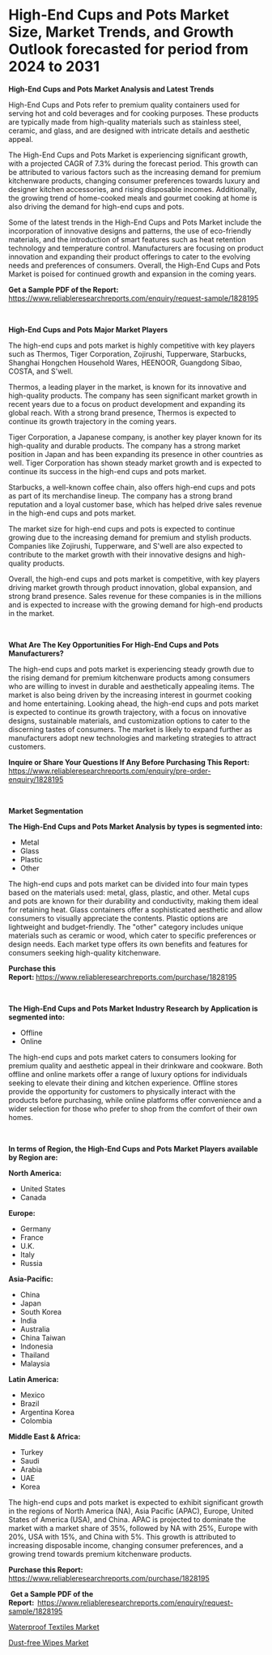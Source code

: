 <p><h1>High-End Cups and Pots Market Size, Market Trends, and Growth Outlook forecasted for period from 2024 to 2031</h1></p><p><strong>High-End Cups and Pots Market Analysis and Latest Trends</strong></p>
<p><p>High-End Cups and Pots refer to premium quality containers used for serving hot and cold beverages and for cooking purposes. These products are typically made from high-quality materials such as stainless steel, ceramic, and glass, and are designed with intricate details and aesthetic appeal.</p><p>The High-End Cups and Pots Market is experiencing significant growth, with a projected CAGR of 7.3% during the forecast period. This growth can be attributed to various factors such as the increasing demand for premium kitchenware products, changing consumer preferences towards luxury and designer kitchen accessories, and rising disposable incomes. Additionally, the growing trend of home-cooked meals and gourmet cooking at home is also driving the demand for high-end cups and pots.</p><p>Some of the latest trends in the High-End Cups and Pots Market include the incorporation of innovative designs and patterns, the use of eco-friendly materials, and the introduction of smart features such as heat retention technology and temperature control. Manufacturers are focusing on product innovation and expanding their product offerings to cater to the evolving needs and preferences of consumers. Overall, the High-End Cups and Pots Market is poised for continued growth and expansion in the coming years.</p></p>
<p><strong>Get a Sample PDF of the Report:&nbsp;</strong> <a href="https://www.reliableresearchreports.com/enquiry/request-sample/1828195">https://www.reliableresearchreports.com/enquiry/request-sample/1828195</a></p>
<p>&nbsp;</p>
<p><strong>High-End Cups and Pots Major Market Players</strong></p>
<p><p>The high-end cups and pots market is highly competitive with key players such as Thermos, Tiger Corporation, Zojirushi, Tupperware, Starbucks, Shanghai Hongchen Household Wares, HEENOOR, Guangdong Sibao, COSTA, and S'well.</p><p>Thermos, a leading player in the market, is known for its innovative and high-quality products. The company has seen significant market growth in recent years due to a focus on product development and expanding its global reach. With a strong brand presence, Thermos is expected to continue its growth trajectory in the coming years.</p><p>Tiger Corporation, a Japanese company, is another key player known for its high-quality and durable products. The company has a strong market position in Japan and has been expanding its presence in other countries as well. Tiger Corporation has shown steady market growth and is expected to continue its success in the high-end cups and pots market.</p><p>Starbucks, a well-known coffee chain, also offers high-end cups and pots as part of its merchandise lineup. The company has a strong brand reputation and a loyal customer base, which has helped drive sales revenue in the high-end cups and pots market.</p><p>The market size for high-end cups and pots is expected to continue growing due to the increasing demand for premium and stylish products. Companies like Zojirushi, Tupperware, and S'well are also expected to contribute to the market growth with their innovative designs and high-quality products.</p><p>Overall, the high-end cups and pots market is competitive, with key players driving market growth through product innovation, global expansion, and strong brand presence. Sales revenue for these companies is in the millions and is expected to increase with the growing demand for high-end products in the market.</p></p>
<p>&nbsp;</p>
<p><strong>What Are The Key Opportunities For High-End Cups and Pots Manufacturers?</strong></p>
<p><p>The high-end cups and pots market is experiencing steady growth due to the rising demand for premium kitchenware products among consumers who are willing to invest in durable and aesthetically appealing items. The market is also being driven by the increasing interest in gourmet cooking and home entertaining. Looking ahead, the high-end cups and pots market is expected to continue its growth trajectory, with a focus on innovative designs, sustainable materials, and customization options to cater to the discerning tastes of consumers. The market is likely to expand further as manufacturers adopt new technologies and marketing strategies to attract customers.</p></p>
<p><strong>Inquire or Share Your Questions If Any Before Purchasing This Report:</strong> <a href="https://www.reliableresearchreports.com/enquiry/pre-order-enquiry/1828195">https://www.reliableresearchreports.com/enquiry/pre-order-enquiry/1828195</a></p>
<p>&nbsp;</p>
<p><strong>Market Segmentation</strong></p>
<p><strong>The High-End Cups and Pots Market Analysis by types is segmented into:</strong></p>
<p><ul><li>Metal</li><li>Glass</li><li>Plastic</li><li>Other</li></ul></p>
<p><p>The high-end cups and pots market can be divided into four main types based on the materials used: metal, glass, plastic, and other. Metal cups and pots are known for their durability and conductivity, making them ideal for retaining heat. Glass containers offer a sophisticated aesthetic and allow consumers to visually appreciate the contents. Plastic options are lightweight and budget-friendly. The "other" category includes unique materials such as ceramic or wood, which cater to specific preferences or design needs. Each market type offers its own benefits and features for consumers seeking high-quality kitchenware.</p></p>
<p><strong>Purchase this Report:&nbsp;</strong><a href="https://www.reliableresearchreports.com/purchase/1828195">https://www.reliableresearchreports.com/purchase/1828195</a></p>
<p>&nbsp;</p>
<p><strong>The High-End Cups and Pots Market Industry Research by Application is segmented into:</strong></p>
<p><ul><li>Offline</li><li>Online</li></ul></p>
<p><p>The high-end cups and pots market caters to consumers looking for premium quality and aesthetic appeal in their drinkware and cookware. Both offline and online markets offer a range of luxury options for individuals seeking to elevate their dining and kitchen experience. Offline stores provide the opportunity for customers to physically interact with the products before purchasing, while online platforms offer convenience and a wider selection for those who prefer to shop from the comfort of their own homes.</p></p>
<p>&nbsp;</p>
<p><strong>In terms of Region, the High-End Cups and Pots Market Players available by Region are:</strong></p>
<p>
    <p> <strong> North America: </strong>
        <ul>
            <li>United States</li>
            <li>Canada</li>
        </ul>
        </p> 
    <p> <strong> Europe: </strong>
        <ul>
            <li>Germany</li>
            <li>France</li>
            <li>U.K.</li>
            <li>Italy</li>
            <li>Russia</li>
        </ul>
        </p> 
    <p> <strong> Asia-Pacific: </strong>
        <ul>
            <li>China</li>
            <li>Japan</li>
            <li>South Korea</li>
            <li>India</li>
            <li>Australia</li>
            <li>China Taiwan</li>
            <li>Indonesia</li>
            <li>Thailand</li>
            <li>Malaysia</li>
        </ul>
        </p> 
    <p> <strong> Latin America: </strong>
        <ul>
            <li>Mexico</li>
            <li>Brazil</li>
            <li>Argentina Korea</li>
            <li>Colombia</li>
        </ul>
        </p> 
    <p> <strong> Middle East & Africa: </strong>
        <ul>
            <li>Turkey</li>
            <li>Saudi</li>
            <li>Arabia</li>
            <li>UAE</li>
            <li>Korea</li>
        </ul>
    </p>
    </p>
<p><p>The high-end cups and pots market is expected to exhibit significant growth in the regions of North America (NA), Asia Pacific (APAC), Europe, United States of America (USA), and China. APAC is projected to dominate the market with a market share of 35%, followed by NA with 25%, Europe with 20%, USA with 15%, and China with 5%. This growth is attributed to increasing disposable income, changing consumer preferences, and a growing trend towards premium kitchenware products.</p></p>
<p><strong>Purchase this Report: </strong><a href="https://www.reliableresearchreports.com/purchase/1828195">https://www.reliableresearchreports.com/purchase/1828195</a></p>
<p>&nbsp;<strong>Get a Sample PDF of the Report:&nbsp;&nbsp;</strong><a href="https://www.reliableresearchreports.com/enquiry/request-sample/1828195">https://www.reliableresearchreports.com/enquiry/request-sample/1828195</a></p>
<p><strong></strong></p>
<p><p><a href="https://ivy-potential-64b.notion.site/Waterproof-Textiles-Market-Size-Market-Share-and-Global-Market-Analysis-Report-2024-2031-b6bee1c647284486b653df380e01dd4b">Waterproof Textiles Market</a></p><p><a href="https://github.com/WillieWoodard/Market-Research-Report-List-4/blob/main/dust-free-wipes-market.md">Dust-free Wipes Market</a></p></p>